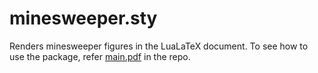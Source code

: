 # minesweeper.sty


Renders minesweeper figures in the LuaLaTeX document. To see how to use the package, refer [main.pdf](/main.pdf) in the repo.

